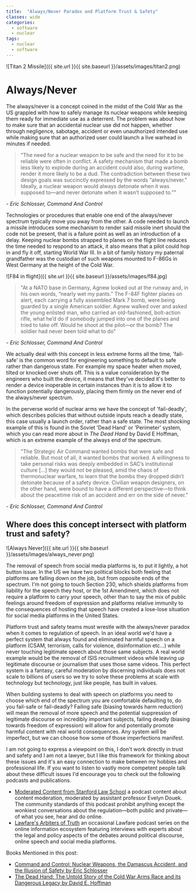```yaml
---
title:  "Always/Never Paradox and Platform Trust & Safety"
classes: wide
categories:
  - software
  - nuclear
tags:
  - nuclear
  - software
---
```

![Titan 2 Missile]({{ site.url }}{{ site.baseurl }}/assets/images/titan2.png)

Always/Never
============

The always/never is a concept coined in the midst of the Cold War as the US grappled with how to safely manage its nuclear weapons while keeping them ready for immediate use as a deterrent. The problem was about how to make sure that an accidental nuclear use did not happen, whether through negligence, sabotage, accident or even unauthorized intended use while making sure that an authorized user could launch a live warhead in minutes if needed.  

>"The need for a nuclear weapon to be safe and the need for it to be reliable were often in conflict. A safety mechanism that made a bomb less likely to explode during an accident could also, during wartime, render it more likely to be a dud. The contradiction between these two design goals was succinctly expressed by the words “always/never.” Ideally, a nuclear weapon would always detonate when it was supposed to—and never detonate when it wasn’t supposed to.”"

\- *Eric Schlosser, Command And Control* 

Technologies or procedures that enable one end of the always/never spectrum typically move you away from the other. A code needed to launch a missile introduces some mechanism to render said missile inert should the code not be present, that is a failure point as well as an introduction of a delay. Keeping nuclear bombs strapped to planes on the flight line reduces the time needed to respond to an attack, it also means that a pilot could hop in and fly it off, starting World War III. In a bit of family history my paternal grandfather was the custodian of such weapons mounted to F-86Gs in West Germany at the height of the Cold War. 

![F84 in flight]({{ site.url }}{{ site.baseurl }}/assets/images/f84.jpg)

> "At a NATO base in Germany, Agnew looked out at the runway and, in his own words, “nearly wet my pants.” The F-84F fighter planes on alert, each carrying a fully assembled Mark 7 bomb, were being guarded by a single American soldier. Agnew walked over and asked the young enlisted man, who carried an old-fashioned, bolt-action rifle, what he’d do if somebody jumped into one of the planes and tried to take off. Would he shoot at the pilot—or the bomb? The soldier had never been told what to do"  

\- *Eric Schlosser, Command And Control* 

We actually deal with this concept in less extreme forms all the time, 'fail-safe' is the common word for engineering something to default to safe rather than dangerous state. For example my space heater when moved, tilted or knocked over shuts off. This is a value consideration by the engineers who built the device, it means that they've decided it's better to render a device inoperable in certain instances than it is to allow it to function potentially dangerously, placing them firmly on the never end of the always/never spectrum.

In the perverse world of nuclear arms we have the concept of  'fail-deadly', which describes policies that without outside inputs reach a deadly state, this case usually a launch order, rather than a safe state. The most shocking example of this is found in the Soviet 'Dead Hand' or 'Perimeter' system, which you can read more about in *The Dead Hand* by David E Hoffman, which is an extreme example of the always end of the spectrum.

>"The Strategic Air Command wanted bombs that were safe and reliable. But most of all, it wanted bombs that worked. A willingness to take personal risks was deeply embedded in SAC’s institutional culture [...] they would not be pleased, amid the chaos of thermonuclear warfare, to learn that the bombs they dropped didn’t detonate because of a safety device. Civilian weapon designers, on the other hand, were bound to have a different perspective—to think about the peacetime risk of an accident and err on the side of never." 

\- *Eric Schlosser, Command And Control* 


Where does this concept intersect with platform trust and safety?  
---------------------

![Always Never]({{ site.url }}{{ site.baseurl }}/assets/images/always_never.png)

The removal of speech from social media platforms is, to put it lightly, a hot button issue. In the US we have two political blocks both feeling that platforms are falling down on the job, but from opposite ends of the spectrum. I'm not going to touch Section 230, which shields platforms from liability for the speech they host, or the 1st Amendment, which does not require a platform to carry your speech, other than to say the mix of public feelings around freedom of expression and platforms relative immunity to the consequences of hosting that speech have created a lose-lose situation for social media platforms in the United States.

Platform trust and safety teams must wrestle with the always/never paradox when it comes to regulation of speech. In an ideal world we'd have a perfect system that always found and eliminated harmful speech on a platform (CSAM, terrorism, calls for violence, disinformation etc...) while never touching legitimate speech about those same subjects. A real world example would be the removal of ISIS recruitment videos while leaving up legitimate discourse or journalism that uses those same videos. This perfect system is a fantasy, careful moderation by discerning individuals does not scale to billions of users so we try to solve these problems at scale with technology but technology, just like people, has built in values.

When building systems to deal with speech on platforms you need to choose which end of the spectrum you are comfortable defaulting to, do you fail-safe or fail-deadly? Failing safe (biasing towards harm reduction) will mean the removal of more speech and the potential suppression of legitimate discourse on incredibly important subjects, failing deadly (biasing towards freedom of expression) will allow for and potentially promote harmful content with real world consequences. Any system will be imperfect, but we can choose how some of those imperfections manifest. 

I am not going to express a viewpoint on this, I don't work directly in trust and safety and I am not a lawyer, but I like this framework for thinking about these issues and it's an easy connection to make between my hobbies and professional life. If you want to listen to vastly more competent people talk about these difficult issues I'd encourage you to check out the following podcasts and publications.

* [Moderated Content from Stanford Law School](https://law.stanford.edu/directory/evelyn-douek/moderated-content/) a podcast content about content moderation, moderated by assistant professor Evelyn Douek. The community standards of this podcast prohibit anything except the wonkiest conversations about the regulation—both public and private—of what you see, hear and do online.
* [Lawfare's Arbiters of Truth](https://www.lawfareblog.com/topic/arbiters-truth) an occasional Lawfare podcast series on the online information ecosystem featuring interviews with experts about the legal and policy aspects of the debates around political discourse, online speech and social media platforms. 


Books Mentioned in this post:
* [Command and Control: Nuclear Weapons, the Damascus Accident, and the Illusion of Safety  by Eric Schlosser ](https://www.goodreads.com/book/show/6452798-command-and-control?ac=1&from_search=true&qid=vKEvjiinaF&rank=1)
* [The Dead Hand: The Untold Story of the Cold War Arms Race and its Dangerous Legacy  by David E. Hoffman](https://www.goodreads.com/book/show/6623920-the-dead-hand?ref=nav_sb_ss_2_13)